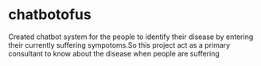 # chatbotofus
Created chatbot system for the people to identify their disease by entering their currently suffering sympotoms.So this project act as a primary consultant to know about the disease when people are suffering
